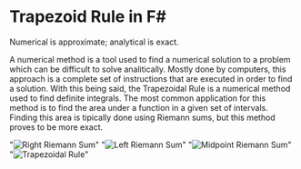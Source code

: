 <h1> Trapezoid Rule in F# </h1>

Numerical is approximate; analytical is exact.

A numerical method is a tool used to find a numerical solution to a problem which can be difficult to solve analitically.
Mostly done by computers, this approach is a complete set of instructions that are executed in order to find a solution. With this being said,
the Trapezoidal Rule is a numerical method used to find definite integrals. The most common application for this method is to find the 
area under a function in a given set of intervals. Finding this area is tipically done using Riemann sums, but this method proves to be more
exact.

"![Right Riemann Sum](https://octodex.github.com/images/yaktocat.png)"
"![Left Riemann Sum](https://octodex.github.com/images/yaktocat.png)"
"![Midpoint Riemann Sum](https://octodex.github.com/images/yaktocat.png)"
"![Trapezoidal Rule](https://octodex.github.com/images/yaktocat.png)"
